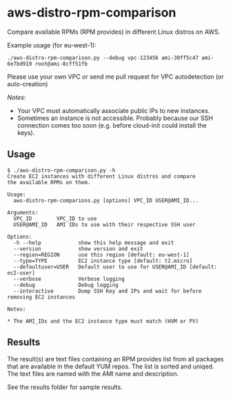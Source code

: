 aws-distro-rpm-comparison
=========================

Compare available RPMs (RPM provides) in different Linux distros on AWS.

Example usage (for eu-west-1):
```
./aws-distro-rpm-comparison.py --debug vpc-123456 ami-30ff5c47 ami-6e7bd919 root@ami-8cff51fb
```

Please use your own VPC or send me pull request for VPC autodetection (or auto-creation)

*Notes:*
* Your VPC must automatically associate public IPs to new instances.
* Sometimes an instance is not accessible. Probably because our SSH connection comes too soon (e.g. before cloud-init could install the keys).

Usage
-----

```
$ ./aws-distro-rpm-comparison.py -h
Create EC2 instances with different Linux distros and compare
the available RPMs on them.

Usage:
  aws-distro-rpm-comparions.py [options] VPC_ID USER@AMI_ID...

Arguments:
  VPC_ID        VPC_ID to use
  USER@AMI_ID   AMI IDs to use with their respective SSH user

Options:
  -h --help            show this help message and exit
  --version            show version and exit
  --region=REGION      use this region [default: eu-west-1]
  --type=TYPE          EC2 instance type [default: t2.micro]
  --defaultuser=USER   Default user to use for USER@AMI_ID [default: ec2-user]
  --verbose            Verbose logging
  --debug              Debug logging
  --interactive        Dump SSH Key and IPs and wait for before removing EC2 instances

Notes:

* The AMI_IDs and the EC2 instance type must match (HVM or PV)
```

Results
------

The result(s) are text files containing an RPM provides list from all packages that are available in the default YUM repos. The list is sorted and uniqed. The text files are named with the AMI name and description.

See the results folder for sample results.
